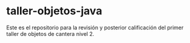 # taller-objetos-java
 Este es el repositorio para la revisión y posterior calificación del primer taller de objetos de cantera nivel 2.
